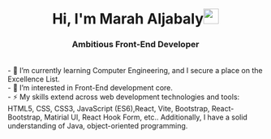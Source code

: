 # <h1 align="center">Hi, I'm Marah Aljabaly<img width="30px" src="https://raw.githubusercontent.com/iampavangandhi/iampavangandhi/master/gifs/Hi.gif"></h1>
<h3 align="center">Ambitious Front-End Developer</h3>
<br/>
- 👀 I’m currently learning Computer Engineering, and I secure a place on the Excellence List.
<br/>
- 🌱 I’m interested in Front-End development core.
<br/>
- ⚡ My skills extend across web development technologies and tools: HTML5, CSS, CSS3, JavaScript (ES6),React, Vite, Bootstrap, React-Bootstrap, Matirial UI, React Hook Form, etc.. Additionally, I have a solid understanding of Java, object-oriented programming.

